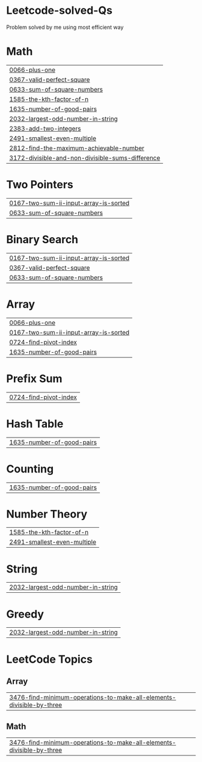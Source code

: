 # Leetcode-solved-Qs
Problem solved by me using most efficient way


# Math
|  |
| ------- |
| [0066-plus-one](https://github.com/akj2002276/Leetcode-solved-Qs/tree/master/0066-plus-one) |
| [0367-valid-perfect-square](https://github.com/akj2002276/Leetcode-solved-Qs/tree/master/0367-valid-perfect-square) |
| [0633-sum-of-square-numbers](https://github.com/akj2002276/Leetcode-solved-Qs/tree/master/0633-sum-of-square-numbers) |
| [1585-the-kth-factor-of-n](https://github.com/akj2002276/Leetcode-solved-Qs/tree/master/1585-the-kth-factor-of-n) |
| [1635-number-of-good-pairs](https://github.com/akj2002276/Leetcode-solved-Qs/tree/master/1635-number-of-good-pairs) |
| [2032-largest-odd-number-in-string](https://github.com/akj2002276/Leetcode-solved-Qs/tree/master/2032-largest-odd-number-in-string) |
| [2383-add-two-integers](https://github.com/akj2002276/Leetcode-solved-Qs/tree/master/2383-add-two-integers) |
| [2491-smallest-even-multiple](https://github.com/akj2002276/Leetcode-solved-Qs/tree/master/2491-smallest-even-multiple) |
| [2812-find-the-maximum-achievable-number](https://github.com/akj2002276/Leetcode-solved-Qs/tree/master/2812-find-the-maximum-achievable-number) |
| [3172-divisible-and-non-divisible-sums-difference](https://github.com/akj2002276/Leetcode-solved-Qs/tree/master/3172-divisible-and-non-divisible-sums-difference) |
# Two Pointers
|  |
| ------- |
| [0167-two-sum-ii-input-array-is-sorted](https://github.com/akj2002276/Leetcode-solved-Qs/tree/master/0167-two-sum-ii-input-array-is-sorted) |
| [0633-sum-of-square-numbers](https://github.com/akj2002276/Leetcode-solved-Qs/tree/master/0633-sum-of-square-numbers) |
# Binary Search
|  |
| ------- |
| [0167-two-sum-ii-input-array-is-sorted](https://github.com/akj2002276/Leetcode-solved-Qs/tree/master/0167-two-sum-ii-input-array-is-sorted) |
| [0367-valid-perfect-square](https://github.com/akj2002276/Leetcode-solved-Qs/tree/master/0367-valid-perfect-square) |
| [0633-sum-of-square-numbers](https://github.com/akj2002276/Leetcode-solved-Qs/tree/master/0633-sum-of-square-numbers) |
# Array
|  |
| ------- |
| [0066-plus-one](https://github.com/akj2002276/Leetcode-solved-Qs/tree/master/0066-plus-one) |
| [0167-two-sum-ii-input-array-is-sorted](https://github.com/akj2002276/Leetcode-solved-Qs/tree/master/0167-two-sum-ii-input-array-is-sorted) |
| [0724-find-pivot-index](https://github.com/akj2002276/Leetcode-solved-Qs/tree/master/0724-find-pivot-index) |
| [1635-number-of-good-pairs](https://github.com/akj2002276/Leetcode-solved-Qs/tree/master/1635-number-of-good-pairs) |
# Prefix Sum
|  |
| ------- |
| [0724-find-pivot-index](https://github.com/akj2002276/Leetcode-solved-Qs/tree/master/0724-find-pivot-index) |
# Hash Table
|  |
| ------- |
| [1635-number-of-good-pairs](https://github.com/akj2002276/Leetcode-solved-Qs/tree/master/1635-number-of-good-pairs) |
# Counting
|  |
| ------- |
| [1635-number-of-good-pairs](https://github.com/akj2002276/Leetcode-solved-Qs/tree/master/1635-number-of-good-pairs) |
# Number Theory
|  |
| ------- |
| [1585-the-kth-factor-of-n](https://github.com/akj2002276/Leetcode-solved-Qs/tree/master/1585-the-kth-factor-of-n) |
| [2491-smallest-even-multiple](https://github.com/akj2002276/Leetcode-solved-Qs/tree/master/2491-smallest-even-multiple) |
# String
|  |
| ------- |
| [2032-largest-odd-number-in-string](https://github.com/akj2002276/Leetcode-solved-Qs/tree/master/2032-largest-odd-number-in-string) |
# Greedy
|  |
| ------- |
| [2032-largest-odd-number-in-string](https://github.com/akj2002276/Leetcode-solved-Qs/tree/master/2032-largest-odd-number-in-string) |
<!---LeetCode Topics Start-->
# LeetCode Topics
## Array
|  |
| ------- |
| [3476-find-minimum-operations-to-make-all-elements-divisible-by-three](https://github.com/akj2002276/Leetcode-solved-Qs/tree/master/3476-find-minimum-operations-to-make-all-elements-divisible-by-three) |
## Math
|  |
| ------- |
| [3476-find-minimum-operations-to-make-all-elements-divisible-by-three](https://github.com/akj2002276/Leetcode-solved-Qs/tree/master/3476-find-minimum-operations-to-make-all-elements-divisible-by-three) |
<!---LeetCode Topics End-->